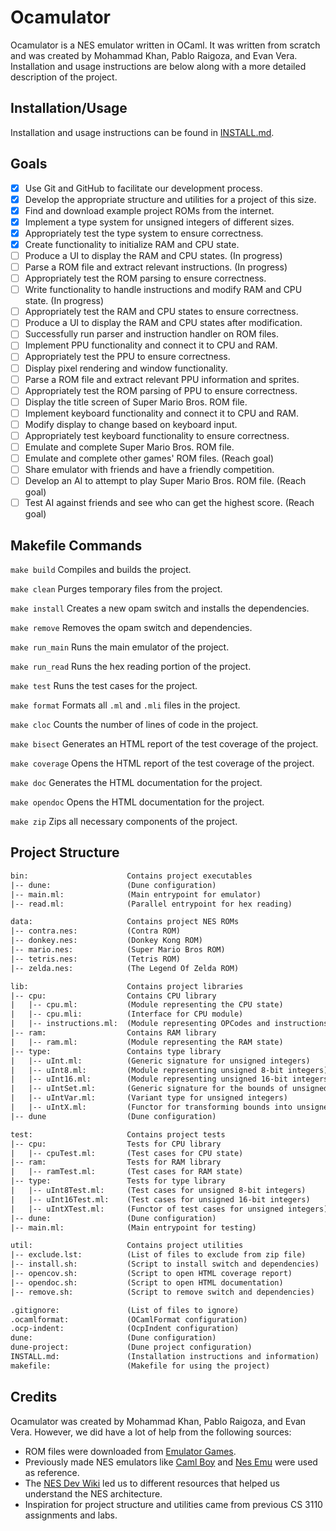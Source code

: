 # Ocamulator

Ocamulator is a NES emulator written in OCaml. It was written from scratch
and was created by Mohammad Khan, Pablo Raigoza, and Evan Vera. Installation and
usage instructions are below along with a more detailed description of the project.

## Installation/Usage

Installation and usage instructions can be found in [INSTALL.md](info/INSTALL.md).

## Goals

- [X] Use Git and GitHub to facilitate our development process.
- [X] Develop the appropriate structure and utilities for a project of this size.
- [X] Find and download example project ROMs from the internet.
- [X] Implement a type system for unsigned integers of different sizes.
- [X] Appropriately test the type system to ensure correctness.
- [X] Create functionality to initialize RAM and CPU state.
- [ ] Produce a UI to display the RAM and CPU states. (In progress)
- [ ] Parse a ROM file and extract relevant instructions. (In progress)
- [ ] Appropriately test the ROM parsing to ensure correctness.
- [ ] Write functionality to handle instructions and modify RAM and CPU state. (In progress)
- [ ] Appropriately test the RAM and CPU states to ensure correctness.
- [ ] Produce a UI to display the RAM and CPU states after modification.
- [ ] Successfully run parser and instruction handler on ROM files.
- [ ] Implement PPU functionality and connect it to CPU and RAM.
- [ ] Appropriately test the PPU to ensure correctness.
- [ ] Display pixel rendering and window functionality.
- [ ] Parse a ROM file and extract relevant PPU information and sprites.
- [ ] Appropriately test the ROM parsing of PPU to ensure correctness.
- [ ] Display the title screen of Super Mario Bros. ROM file.
- [ ] Implement keyboard functionality and connect it to CPU and RAM.
- [ ] Modify display to change based on keyboard input.
- [ ] Appropriately test keyboard functionality to ensure correctness.
- [ ] Emulate and complete Super Mario Bros. ROM file.
- [ ] Emulate and complete other games' ROM files. (Reach goal)
- [ ] Share emulator with friends and have a friendly competition.
- [ ] Develop an AI to attempt to play Super Mario Bros. ROM file. (Reach goal)
- [ ] Test AI against friends and see who can get the highest score. (Reach goal)

## Makefile Commands

`make build` Compiles and builds the project.

`make clean` Purges temporary files from the project.

`make install` Creates a new opam switch and installs the dependencies.

`make remove` Removes the opam switch and dependencies.

`make run_main` Runs the main emulator of the project.

`make run_read` Runs the hex reading portion of the project.

`make test` Runs the test cases for the project.

`make format` Formats all `.ml` and `.mli` files in the project.

`make cloc` Counts the number of lines of code in the project.

`make bisect` Generates an HTML report of the test coverage of the project.

`make coverage` Opens the HTML report of the test coverage of the project.

`make doc` Generates the HTML documentation for the project.

`make opendoc` Opens the HTML documentation for the project.

`make zip` Zips all necessary components of the project.

## Project Structure

```txt
bin:                      Contains project executables
|-- dune:                 (Dune configuration)
|-- main.ml:              (Main entrypoint for emulator)
|-- read.ml:              (Parallel entrypoint for hex reading)

data:                     Contains project NES ROMs
|-- contra.nes:           (Contra ROM)
|-- donkey.nes:           (Donkey Kong ROM)
|-- mario.nes:            (Super Mario Bros ROM)
|-- tetris.nes:           (Tetris ROM)
|-- zelda.nes:            (The Legend Of Zelda ROM)

lib:                      Contains project libraries
|-- cpu:                  Contains CPU library
|   |-- cpu.ml:           (Module representing the CPU state)
|   |-- cpu.mli:          (Interface for CPU module)
|   |-- instructions.ml:  (Module representing OPCodes and instructions)
|-- ram:                  Contains RAM library
|   |-- ram.ml:           (Module representing the RAM state)
|-- type:                 Contains type library
|   |-- uInt.ml:          (Generic signature for unsigned integers)
|   |-- uInt8.ml:         (Module representing unsigned 8-bit integers)
|   |-- uInt16.ml:        (Module representing unsigned 16-bit integers)
|   |-- uIntSet.ml:       (Generic signature for the bounds of unsigned integers)
|   |-- uIntVar.ml:       (Variant type for unsigned integers)
|   |-- uIntX.ml:         (Functor for transforming bounds into unsigned integers)
|-- dune                  (Dune configuration)

test:                     Contains project tests
|-- cpu:                  Tests for CPU library
|   |-- cpuTest.ml:       (Test cases for CPU state)
|-- ram:                  Tests for RAM library
|   |-- ramTest.ml:       (Test cases for RAM state)
|-- type:                 Tests for type library
|   |-- uInt8Test.ml:     (Test cases for unsigned 8-bit integers)
|   |-- uInt16Test.ml:    (Test cases for unsigned 16-bit integers)
|   |-- uIntXTest.ml:     (Functor of test cases for unsigned integers)
|-- dune:                 (Dune configuration)
|-- main.ml:              (Main entrypoint for testing)

util:                     Contains project utilities
|-- exclude.lst:          (List of files to exclude from zip file)
|-- install.sh:           (Script to install switch and dependencies)
|-- opencov.sh:           (Script to open HTML coverage report)
|-- opendoc.sh:           (Script to open HTML documentation)
|-- remove.sh:            (Script to remove switch and dependencies)

.gitignore:               (List of files to ignore)
.ocamlformat:             (OCamlFormat configuration)
.ocp-indent:              (OcpIndent configuration)
dune:                     (Dune configuration)
dune-project:             (Dune project configuration)
INSTALL.md:               (Installation instructions and information)
makefile:                 (Makefile for using the project)
```

## Credits

Ocamulator was created by Mohammad Khan, Pablo Raigoza, and Evan Vera.
However, we did have a lot of help from the following sources:

- ROM files were downloaded from [Emulator Games](https://www.emulatorgames.net/roms/nintendo/).
- Previously made NES emulators like [Caml Boy](https://linoscope.github.io/writing-a-game-boy-emulator-in-ocaml/)
  and [Nes Emu](https://yizhang82.dev/nes-emu-overview) were used as reference.
- The [NES Dev Wiki](https://www.nesdev.org/wiki/Nesdev) led us to different resources that helped us
  understand the NES architecture.
- Inspiration for project structure and utilities came from previous CS 3110 assignments and labs.
